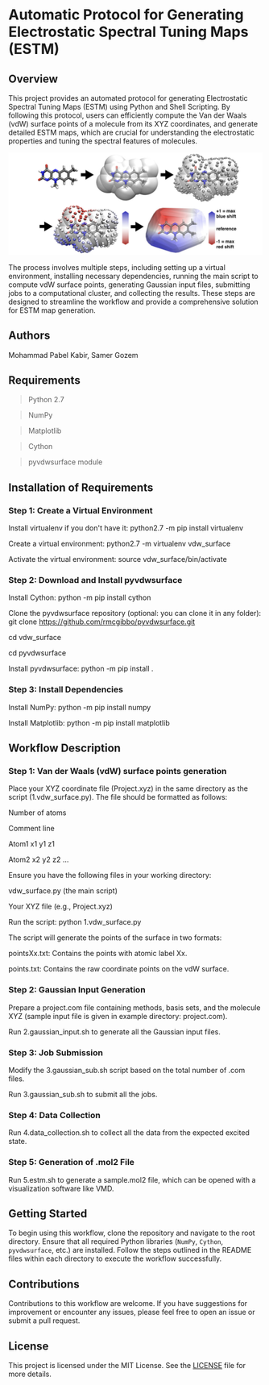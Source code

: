 # Automatic Protocol for Generating Electrostatic Spectral Tuning Maps (ESTM)

## Overview

This project provides an automated protocol for generating Electrostatic Spectral Tuning Maps (ESTM) using Python and Shell Scripting. By following this protocol, users can efficiently compute the Van der Waals (vdW) surface points of a molecule from its XYZ coordinates, and generate detailed ESTM maps, which are crucial for understanding the electrostatic properties and tuning the spectral features of molecules.

![Alt text](./figure2.png)

The process involves multiple steps, including setting up a virtual environment, installing necessary dependencies, running the main script to compute vdW surface points, generating Gaussian input files, submitting jobs to a computational cluster, and collecting the results. These steps are designed to streamline the workflow and provide a comprehensive solution for ESTM map generation.

## Authors

Mohammad Pabel Kabir, Samer Gozem

## Requirements

> Python 2.7

> NumPy

> Matplotlib

> Cython

> pyvdwsurface module

## Installation of Requirements

### Step 1: Create a Virtual Environment

Install virtualenv if you don't have it: python2.7 -m pip install virtualenv

Create a virtual environment: python2.7 -m virtualenv vdw_surface

Activate the virtual environment: source vdw_surface/bin/activate

### Step 2: Download and Install pyvdwsurface

Install Cython: python -m pip install cython

Clone the pyvdwsurface repository (optional: you can clone it in any folder): git clone https://github.com/rmcgibbo/pyvdwsurface.git

cd vdw_surface

cd pyvdwsurface

Install pyvdwsurface: python -m pip install .

### Step 3: Install Dependencies

Install NumPy: python -m pip install numpy

Install Matplotlib: python -m pip install matplotlib

## Workflow Description

### Step 1: Van der Waals (vdW) surface points generation

Place your XYZ coordinate file (Project.xyz) in the same directory as the script (1.vdw_surface.py). The file should be formatted as follows:

Number of atoms

Comment line

Atom1 x1 y1 z1

Atom2 x2 y2 z2
...

Ensure you have the following files in your working directory:

vdw_surface.py (the main script)

Your XYZ file (e.g., Project.xyz)

Run the script: python 1.vdw_surface.py

The script will generate the points of the surface in two formats:

pointsXx.txt: Contains the points with atomic label Xx.

points.txt: Contains the raw coordinate points on the vdW surface.


### Step 2: Gaussian Input Generation

Prepare a project.com file containing methods, basis sets, and the molecule XYZ (sample input file is given in example directory: project.com).

Run 2.gaussian_input.sh to generate all the Gaussian input files.

### Step 3: Job Submission

Modify the 3.gaussian_sub.sh script based on the total number of .com files.

Run 3.gaussian_sub.sh to submit all the jobs.

### Step 4: Data Collection

Run 4.data_collection.sh to collect all the data from the expected excited state.

### Step 5: Generation of .mol2 File

Run 5.estm.sh to generate a sample.mol2 file, which can be opened with a visualization software like VMD.

## Getting Started

To begin using this workflow, clone the repository and navigate to the root directory. Ensure that all required Python libraries (`NumPy`, `Cython`, `pyvdwsurface`, etc.) are installed. Follow the steps outlined in the README files within each directory to execute the workflow successfully.

## Contributions

Contributions to this workflow are welcome. If you have suggestions for improvement or encounter any issues, please feel free to open an issue or submit a pull request.

## License

This project is licensed under the MIT License. See the [LICENSE](LICENSE.md) file for more details.
